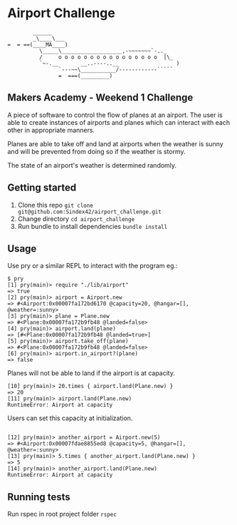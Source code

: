 # Airport Challenge

```
        ______
        _\____\___
=  = ==(____MA____)
          \_____\___________________,-~~~~~~~`-.._
          /     o o o o o o o o o o o o o o o o  |\_
          `~-.__       __..----..__                  )
                `---~~\___________/------------`````
                =  ===(_________)

```

## Makers Academy - Weekend 1 Challenge

A piece of software to control the flow of planes at an airport. The user is able to create instances of airports and planes which can interact with each other in appropriate manners.

Planes are able to take off and land at airports when the weather is sunny and will be prevented from doing so if the weather is stormy.

The state of an airport's weather is determined randomly.

## Getting started

1. Clone this repo `git clone git@github.com:Sindex42/airport_challenge.git`
2. Change directory `cd airport_challenge`
2. Run bundle to install dependencies `bundle install`

## Usage

Use pry or a similar REPL to interact with the program eg.:

```
$ pry
[1] pry(main)> require "./lib/airport"
=> true
[2] pry(main)> airport = Airport.new
=> #<Airport:0x00007fa172bd6170 @capacity=20, @hangar=[], @weather=:sunny>
[3] pry(main)> plane = Plane.new
=> #<Plane:0x00007fa172b9fb48 @landed=false>
[4] pry(main)> airport.land(plane)
=> [#<Plane:0x00007fa172b9fb48 @landed=true>]
[5] pry(main)> airport.take_off(plane)
=> #<Plane:0x00007fa172b9fb48 @landed=false>
[6] pry(main)> airport.in_airport?(plane)
=> false

```

Planes will not be able to land if the airport is at capacity.

```
[10] pry(main)> 20.times { airport.land(Plane.new) }
=> 20
[11] pry(main)> airport.land(Plane.new)
RuntimeError: Airport at capacity

```

 Users can set this capacity at initialization.

```

[12] pry(main)> another_airport = Airport.new(5)
=> #<Airport:0x00007fdae8855ed8 @capacity=5, @hangar=[], @weather=:sunny>
[13] pry(main)> 5.times { another_airport.land(Plane.new) }
=> 5
[14] pry(main)> another_airport.land(Plane.new)
RuntimeError: Airport at capacity

```

## Running tests

Run rspec in root project folder `rspec`
